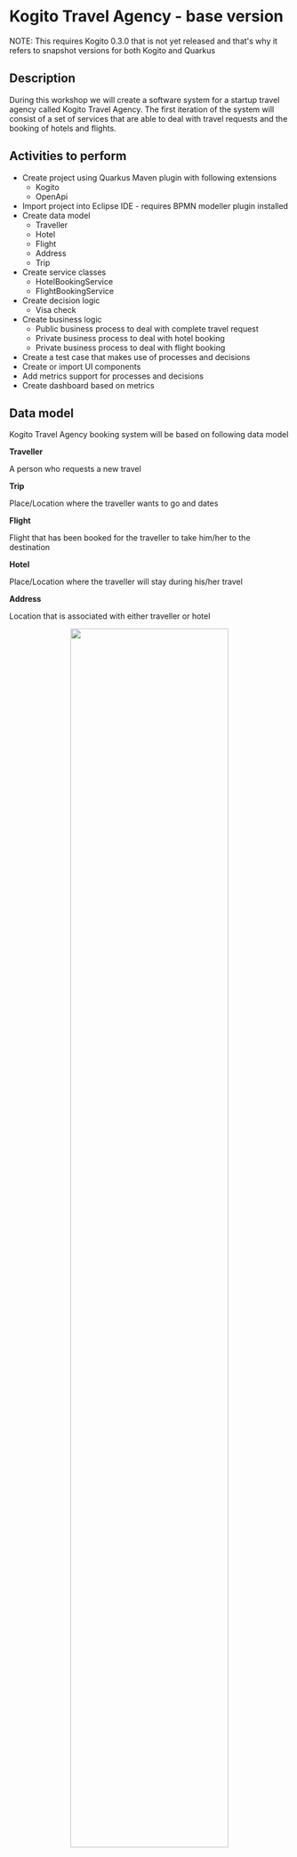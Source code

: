 # Kogito Travel Agency - base version


NOTE: This requires Kogito 0.3.0 that is not yet released and that's why it refers to snapshot versions
for both Kogito and Quarkus

## Description

During this workshop we will create a software system for a startup travel agency called Kogito Travel Agency. The first iteration of the system will consist of a set of services that are able to deal with travel requests and the booking of hotels and flights.

## Activities to perform

* Create project using Quarkus Maven plugin with following extensions
	* Kogito
	* OpenApi
* Import project into Eclipse IDE - requires BPMN modeller plugin installed
* Create data model
	* Traveller
	* Hotel
	* Flight
	* Address
	* Trip
* Create service classes
	* HotelBookingService
	* FlightBookingService
* Create decision logic
	* Visa check
* Create business logic
	* Public business process to deal with complete travel request
	* Private business process to deal with hotel booking
	* Private business process to deal with flight booking
* Create a test case that makes use of processes and decisions
* Create or import UI components
* Add metrics support for processes and decisions
* Create dashboard based on metrics

## Data model

Kogito Travel Agency booking system will be based on following data model

**Traveller**

A person who requests a new travel

**Trip**

Place/Location where the traveller wants to go and dates

**Flight**

Flight that has been booked for the traveller to take him/her to the destination

**Hotel**

Place/Location where the traveller will stay during his/her travel

**Address**

Location that is associated with either traveller or hotel

<p align="center"><img width=75% height=75% src="docs/images/datamodel.png"></p>


## Decision logic

The decision logic will be implemented as a decision table. The logic will be responsible for verifying whether a given traveller requires a visa to enter a given country or not. The decision logic reason over the following data/facts

* Destination that the traveller wants to go - country
* Nationality of the traveller
* Length of the stay

The result will be “yes” or “no”.

<p align="center"><img width=75% height=50% src="docs/images/decisiontable.png"></p>


## Business logic

Business logic will be based on business processes

Public process that will be responsible for orchestrating complete travel request

<p align="center"><img width=75% height=50% src="docs/images/travels-process.png"></p>

Private process that will be responsible for booking a hotel.

<p align="center"><img width=75% height=50% src="docs/images/book-hotel-process.png"></p>

Private process that will be responsible for booking a flight.

<p align="center"><img width=75% height=50% src="docs/images/book-flight-process.png"></p>

## Services

There will be services implemented to carry on the hotel and flight booking. Implementation will be a CDI beans that will have hard coded logic to return a booked flight or hotel.

* org.acme.travels.service.HotelBookingService
* org.acme.travels.service.FlightBookingService



# Try out the complete service

## Installing and Running

### Prerequisites

You will need:
  - Java 1.8.0+ installed
  - Environment variable JAVA_HOME set accordingly
  - Maven 3.5.4+ installed

When using native image compilation, you will also need:
  - GraalVM installed
  - Environment variable GRAALVM_HOME set accordingly
  - Note that GraalVM native image compilation typically requires other packages (glibc-devel, zlib-devel and gcc) to be installed too, please refer to GraalVM installation documentation for more details.

### Infrastructure requirements

This application requires an Inifinispan server to be available and by default expects it to be on default port and localhost.

You can install Inifinispan server by downloading it from [official website](https://infinispan.org/download) version to be used in 10.0.0.Beta4


### Compile and Run in Local Dev Mode

```
mvn clean package quarkus:dev    
```

NOTE: With dev mode of Quarkus you can take advantage of hot reload for business assets like processes, rules and decision
tables and java code. No need to redeploy or restart your running application.During this workshop we will create a software system for a startup travel agency called Kogito Travel Agency. The first iteration of the system will consist of a set of services that are able to deal with travel requests and the booking of hotels and flights.


### Compile and Run using Local Native Image
Note that this requires GRAALVM_HOME to point to a valid GraalVM installation

```
mvn clean package -Pnative
```

To run the generated native executable, generated in `target/`, execute

```
./target/kogito-travel-agency-{version}-runner
```

## Known issues


## User interface

Kogito Travel Agency comes with basic UI that allows to

### plan new trips

<p align="center"><img width=75% height=75% src="docs/images/new-trip.png"></p>

### list currently opened travel requests

<p align="center"><img width=75% height=75% src="docs/images/list-trips.png"></p>

### show details of selected travel request

<p align="center"><img width=75% height=75% src="docs/images/trip-details.png"></p>

### show active tasks of selected travel request

<p align="center"><img width=75% height=75% src="docs/images/tasks.png"></p>

### cancel selected travel request

To start Kogito Travel Agency UI just point your browser to [http://localhost:8080](http://localhost:8080)

## REST API

Once the service is up and running, you can use the following examples to interact with the service.

### POST /travels

Send travel that requires does not require visa

```sh
curl -H "Content-Type: application/json" -H "Accept: application/json" -X POST http://localhost:8080/travels -d @- << EOF
{
	"traveller" : {
		"firstName" : "John",
		"lastName" : "Doe",
		"email" : "john.doe@example.com",
		"nationality" : "American",
		"address" : {
			"street" : "main street",
			"city" : "Boston",
			"zipCode" : "10005",
			"country" : "US"
		}
	},
	"trip" : {
		"city" : "New York",
		"country" : "US",
		"begin" : "2019-12-10T00:00:00.000+02:00",
		"end" : "2019-12-15T00:00:00.000+02:00"
	}
}
EOF

```

This will directly go to 'ConfirmTravel' user task.

Send travel request that requires does require visa

```sh
curl -H "Content-Type: application/json" -H "Accept: application/json" -X POST http://localhost:8080/travels -d @- << EOF
{
	"traveller" : {
		"firstName" : "Jan",
		"lastName" : "Kowalski",
		"email" : "jan.kowalski@example.com",
		"nationality" : "Polish",
		"address" : {
			"street" : "polna",
			"city" : "Krakow",
			"zipCode" : "32000",
			"country" : "Poland"
		}
	},
	"trip" : {
		"city" : "New York",
		"country" : "US",
		"begin" : "2019-12-10T00:00:00.000+02:00",
		"end" : "2019-12-15T00:00:00.000+02:00"
	}
}
EOF
```

This will stop at 'VisaApplication' user task.

### GET /travels

Returns list of travel requests currently active:

```sh
curl -X GET http://localhost:8080/travels
```

As response an array of travels is returned.

### GET /travels/{id}

Returns travel request with given id (if active):

```sh
curl -X GET http://localhost:8080/travels/1
```

As response a single travel request is returned if found, otherwise no content (204) is returned.

### DELETE /travels/{id}

Cancels travel request with given id

```sh
curl -X DELETE http://localhost:8080/travels/1
```

### GET /travels/{id}/tasks

Returns currently assigned user tasks for give travel request:

```sh
curl -X GET http://localhost:8080/travels/1/tasks
```

### GET /travels/{id}/VisaApplication/{taskId}

Returns visa application task information:

```sh
curl -X GET http://localhost:8080/travels/1/tasks/VisaApplication/1
```

### POST /travels/{id}/VisaApplication/{taskId}

Completes visa application task

```sh
curl -H "Content-Type: application/json" -H "Accept: application/json" -X POST http://localhost:8080/travels/1/tasks/VisaApplication/1 -d '{}'
```

### GET /travels/{id}/ConfirmTravel/{taskId}

Returns travel (hotel, flight) task information required for confirmation:

```sh
curl -X GET http://localhost:8080/travels/1/tasks/ConfirmTravel/1
```

### POST /travels/{id}/ConfirmTravel/{taskId}

Completes confirms travel task - meaning confirms (and completes) the travel request

```sh
curl -H "Content-Type: application/json" -H "Accept: application/json" -X POST http://localhost:8080/travels/1/tasks/ConfirmTravel/1 -d '{}'
```
